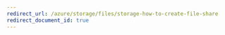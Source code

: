 ```yaml
---
redirect_url: /azure/storage/files/storage-how-to-create-file-share
redirect_document_id: true
---
```

